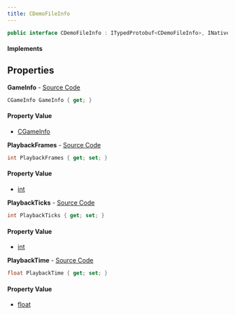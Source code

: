 ```yaml
---
title: CDemoFileInfo
---
```


```csharp
public interface CDemoFileInfo : ITypedProtobuf<CDemoFileInfo>, INativeHandle
```

#### Implements

## Properties

**GameInfo** - [Source Code](https://github.com/swiftly-solution/swiftlys2/blob/master/managed/src/SwiftlyS2.Generated/Protobufs/Interfaces/CDemoFileInfo.cs#L22)

```csharp
CGameInfo GameInfo { get; }
```

#### Property Value

- [CGameInfo](/docs/api/shared/protobufdefinitions/cgameinfo)

**PlaybackFrames** - [Source Code](https://github.com/swiftly-solution/swiftlys2/blob/master/managed/src/SwiftlyS2.Generated/Protobufs/Interfaces/CDemoFileInfo.cs#L19)

```csharp
int PlaybackFrames { get; set; }
```

#### Property Value

- [int](https://learn.microsoft.com/dotnet/api/system.int32)

**PlaybackTicks** - [Source Code](https://github.com/swiftly-solution/swiftlys2/blob/master/managed/src/SwiftlyS2.Generated/Protobufs/Interfaces/CDemoFileInfo.cs#L16)

```csharp
int PlaybackTicks { get; set; }
```

#### Property Value

- [int](https://learn.microsoft.com/dotnet/api/system.int32)

**PlaybackTime** - [Source Code](https://github.com/swiftly-solution/swiftlys2/blob/master/managed/src/SwiftlyS2.Generated/Protobufs/Interfaces/CDemoFileInfo.cs#L13)

```csharp
float PlaybackTime { get; set; }
```

#### Property Value

- [float](https://learn.microsoft.com/dotnet/api/system.single)

